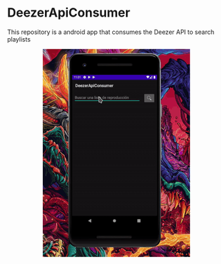 # DeezerApiConsumer


This repository is a android app that consumes the Deezer API to search playlists 

<center>
    <img src="DezzerApiConsumer.gif"/>
</center>
